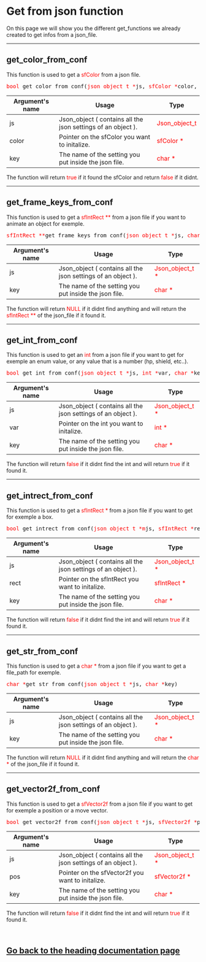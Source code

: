 <h1>Get from json function</h1>
<p>On this page we will show you the different get_functions we already created to get infos from a json_file.</p>
<hr>
<h2>get_color_from_conf</h2>
<p>This function is used to get a <font color="red">sfColor</font> from a json file.</p>
<pre><font color="red">bool</font> get_color_from_conf(<font color="red">json_object_t *</font>js, <font color="red">sfColor *</font>color, <font color="red">char *</font>key)</pre>
<table>
	<thead>
		<tr>
			<th>Argument's name</th>
			<th>Usage</th>
			<th>Type</th>
		</tr>
	</thead>
	<tbody>
		<tr>
			<td>js</td>
			<td>Json_object ( contains all the json settings of an object ).</td>
			<td><font color="red">Json_object_t</font></td>
		</tr>
		<tr>
			<td>color</td>
			<td>Pointer on the sfColor you want to initalize.</td>
			<td><font color="red">sfColor *</font></td>
		</tr>
		<tr>
			<td>key</td>
			<td>The name of the setting you put inside the json file.</td>
			<td><font color="red">char *</font></td>
		</tr>
	</tbody>
</table>
<p>The function will return <font color="red">true</font> if it found the sfColor and return <font color="red">false</font> if it didnt.</p>
<hr>
<h2>get_frame_keys_from_conf</h2>
<p>This function is used to get a <font color="red">sfIntRect **</font> from a json file if you want to animate an object for exemple.</p>
<pre><font color="red">sfIntRect **</font>get_frame_keys_from_conf(<font color="red">json_object_t *</font>js, <font color="red">char *</font>key)</pre>
<table>
	<thead>
		<tr>
			<th>Argument's name</th>
			<th>Usage</th>
			<th>Type</th>
		</tr>
	</thead>
	<tbody>
		<tr>
			<td>js</td>
			<td>Json_object ( contains all the json settings of an object ).</td>
			<td><font color="red">Json_object_t *</font></td>
		</tr>
		<tr>
			<td>key</td>
			<td>The name of the setting you put inside the json file.</td>
			<td><font color="red">char *</font></td>
		</tr>
	</tbody>
</table>
<p>The function will return <font color="red">NULL</font> if it didnt find anything and will return the <font color="red">sfIntRect **</font> of the json_file if it found it.</p>
<hr>
<h2>get_int_from_conf</h2>
<p>This function is used to get an <font color="red">int</font> from a json file if you want to get for exemple an enum value, or any value that is a number (hp, shield, etc..).</p>
<pre><font color="red">bool</font> get_int_from_conf(<font color="red">json_object_t *</font>js, <font color="red">int *</font>var, <font color="red">char *</font>key)</pre>
<table>
	<thead>
		<tr>
			<th>Argument's name</th>
			<th>Usage</th>
			<th>Type</th>
		</tr>
	</thead>
	<tbody>
		<tr>
			<td>js</td>
			<td>Json_object ( contains all the json settings of an object ).</td>
			<td><font color="red">Json_object_t *</font></td>
		</tr>
		<tr>
			<td>var</td>
			<td>Pointer on the int you want to initalize.</td>
			<td><font color="red">int *</font></td>
		</tr>
		<tr>
			<td>key</td>
			<td>The name of the setting you put inside the json file.</td>
			<td><font color="red">char *</font></td>
		</tr>
	</tbody>
</table>
<p>The function will return <font color="red">false</font> if it didnt find the int and will return <font color="red">true</font> if it found it.</p>
<hr>
<h2>get_intrect_from_conf</h2>
<p>This function is used to get a <font color="red">sfIntRect *</font> from a json file if you want to get for exemple a box.</p>
<pre><font color="red">bool</font> get_intrect_from_conf(<font color="red">json_object_t *m</font>js, <font color="red">sfIntRect *</font>rect, <font color="red">char *</font>key)</pre>
<table>
	<thead>
		<tr>
			<th>Argument's name</th>
			<th>Usage</th>
			<th>Type</th>
		</tr>
	</thead>
	<tbody>
		<tr>
			<td>js</td>
			<td>Json_object ( contains all the json settings of an object ).</td>
			<td><font color="red">Json_object_t *</font></td>
		</tr>
		<tr>
			<td>rect</td>
			<td>Pointer on the sfIntRect you want to initalize.</td>
			<td><font color="red">sfIntRect *</font></td>
		</tr>
		<tr>
			<td>key</td>
			<td>The name of the setting you put inside the json file.</td>
			<td><font color="red">char *</font></td>
		</tr>
	</tbody>
</table>
<p>The function will return <font color="red">false</font> if it didnt find the int and will return <font color="red">true</font> if it found it.</p>
<hr>
<h2>get_str_from_conf</h2>
<p>This function is used to get a <font color="red">char *</font> from a json file if you want to get a file_path for exemple.</p>
<pre><font color="red">char *</font>get_str_from_conf(<font color="red">json_object_t *</font>js, <font color="red">char *</font>key)</pre>
<table>
	<thead>
		<tr>
			<th>Argument's name</th>
			<th>Usage</th>
			<th>Type</th>
		</tr>
	</thead>
	<tbody>
		<tr>
			<td>js</td>
			<td>Json_object ( contains all the json settings of an object ).</td>
			<td><font color="red">Json_object_t *</font></td>
		</tr>
		<tr>
			<td>key</td>
			<td>The name of the setting you put inside the json file.</td>
			<td><font color="red">char *</font></td>
		</tr>
	</tbody>
</table>
<p>The function will return <font color="red">NULL</font> if it didnt find anything and will return the <font color="red">char *</font> of the json_file if it found it.</p>
<hr>
<h2>get_vector2f_from_conf</h2>
<p>This function is used to get a <font color="red">sfVector2f</font> from a json file if you want to get for exemple a position or a move vector.</p>
<pre><font color="red">bool</font> get_vector2f_from_conf(<font color="red">json_object_t *</font>js, <font color="red">sfVector2f *</font>pos, <font color="red">char *</font>key)</pre>
<table>
	<thead>
		<tr>
			<th>Argument's name</th>
			<th>Usage</th>
			<th>Type</th>
		</tr>
	</thead>
	<tbody>
		<tr>
			<td>js</td>
			<td>Json_object ( contains all the json settings of an object ).</td>
			<td><font color="red">Json_object_t *</font></td>
		</tr>
		<tr>
			<td>pos</td>
			<td>Pointer on the sfVector2f you want to initalize.</td>
			<td><font color="red">sfVector2f *</font></td>
		</tr>
		<tr>
			<td>key</td>
			<td>The name of the setting you put inside the json file.</td>
			<td><font color="red">char *</font></td>
		</tr>
	</tbody>
</table>
<p>The function will return <font color="red">false</font> if it didnt find the int and will return <font color="red">true</font> if it found it.</p>
<br><a href="../dev_doc.md"><h2>Go back to the heading documentation page</h2></a>
